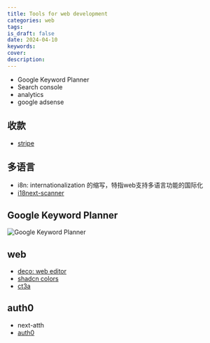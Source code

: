 ```yaml
---
title: Tools for web development
categories: web
tags: 
is_draft: false
date: 2024-04-10
keywords: 
cover: 
description: 
---
```


- Google Keyword Planner
- Search console
- analytics
- google adsense

## 收款

- [stripe]()

## 多语言

- i8n: internationalization 的缩写，特指web支持多语言功能的国际化
- [i18next-scanner ](https://www.npmjs.com/package/i18next-scanner)

## Google Keyword Planner

![Google Keyword Planner](https://cdn.jsdelivr.net/gh/YeeKal/img_land/blog/24/04/20240410205800.png)


## web

- [deco: web editor](https://deco.cx/?ref=producthunt)
- [shadcn colors](https://ui.shadcn.com/themes)
- [ct3a](https://create.t3.gg/en/introduction)

## auth0

- next-atth
- [auth0](https://manage.auth0.com/)

